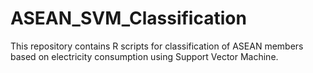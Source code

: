 # ASEAN_SVM_Classification
This repository contains R scripts for classification of ASEAN members based on electricity consumption using Support Vector Machine.
